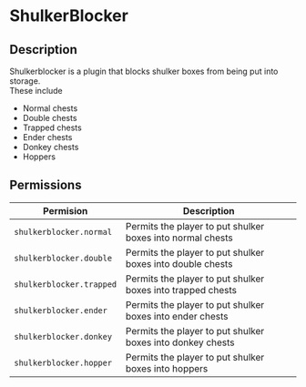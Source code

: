 # ShulkerBlocker
## Description
Shulkerblocker is a plugin that blocks shulker boxes from being put into storage.  
These include
- Normal chests
- Double chests
- Trapped chests
- Ender chests
- Donkey chests
- Hoppers
## Permissions
| Permision  | Description |
| ------------- | ------------- |
|`shulkerblocker.normal`|Permits the player to put shulker boxes into normal chests |
|`shulkerblocker.double`|Permits the player to put shulker boxes into double chests |
|`shulkerblocker.trapped`|Permits the player to put shulker boxes into trapped chests |
|`shulkerblocker.ender`|Permits the player to put shulker boxes into ender chests |
|`shulkerblocker.donkey`|Permits the player to put shulker boxes into donkey chests |
|`shulkerblocker.hopper`|Permits the player to put shulker boxes into hoppers |

